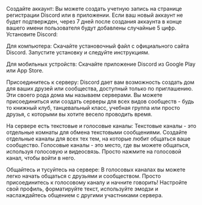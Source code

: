 Создайте аккаунт:
Вы можете создать учетную запись на странице регистрации Discord или в приложении.
Если ваш новый аккаунт не будет подтвержден, через 7 дней после создания аккаунта в конце вашего имени пользователя будут добавлены случайные 5 цифр.
Установите Discord:

Для компьютера:
Скачайте установочный файл с официального сайта Discord.
Запустите установку и следуйте инструкциям.

Для мобильных устройств:
Скачайте приложение Discord из Google Play или App Store.

Присоединитесь к серверу:
Discord дает вам возможность создать дом для ваших друзей или сообщества, доступный только по приглашению. Эти своего рода дома мы называем серверами.
Вы можете присоединиться или создать серверы для всех видов сообществ - будь то книжный клуб, танцевальный класс, учебная группа или просто друзья, с которыми вы хотите весело проводить время.

На сервере есть текстовые и голосовые каналы:
Текстовые каналы - это отдельные комнаты для обмена текстовыми сообщениями. Создайте отдельные каналы для всех тех тем, на которые любит общаться ваше сообщество.
Голосовые каналы - это место, где вы можете общаться, используя голосовую и видеосвязь. Просто нажмите на голосовой канал, чтобы войти в него.

Общайтесь и тусуйтесь на сервере:
В голосовых каналах вы можете легко начать общаться с друзьями и сообществом. Просто присоединитесь к голосовому каналу и начните говорить!
Настройте свой профиль, форматируйте текст, используйте эмодзи и наслаждайтесь общением с другими участниками сервера.
